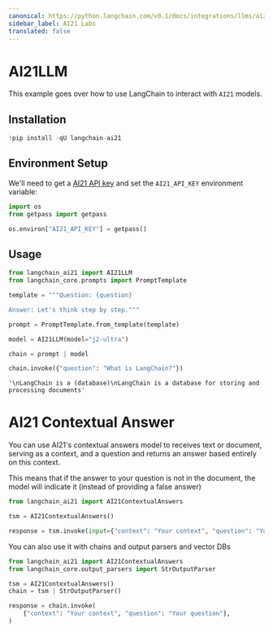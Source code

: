 ```yaml
---
canonical: https://python.langchain.com/v0.1/docs/integrations/llms/ai21
sidebar_label: AI21 Labs
translated: false
---
```


# AI21LLM

This example goes over how to use LangChain to interact with `AI21` models.

## Installation

```python
!pip install -qU langchain-ai21
```

## Environment Setup

We'll need to get a [AI21 API key](https://docs.ai21.com/) and set the `AI21_API_KEY` environment variable:

```python
import os
from getpass import getpass

os.environ["AI21_API_KEY"] = getpass()
```

## Usage

```python
from langchain_ai21 import AI21LLM
from langchain_core.prompts import PromptTemplate

template = """Question: {question}

Answer: Let's think step by step."""

prompt = PromptTemplate.from_template(template)

model = AI21LLM(model="j2-ultra")

chain = prompt | model

chain.invoke({"question": "What is LangChain?"})
```

```output
'\nLangChain is a (database)\nLangChain is a database for storing and processing documents'
```

# AI21 Contextual Answer

You can use AI21's contextual answers model to receives text or document, serving as a context,
and a question and returns an answer based entirely on this context.

This means that if the answer to your question is not in the document,
the model will indicate it (instead of providing a false answer)

```python
from langchain_ai21 import AI21ContextualAnswers

tsm = AI21ContextualAnswers()

response = tsm.invoke(input={"context": "Your context", "question": "Your question"})
```

You can also use it with chains and output parsers and vector DBs

```python
from langchain_ai21 import AI21ContextualAnswers
from langchain_core.output_parsers import StrOutputParser

tsm = AI21ContextualAnswers()
chain = tsm | StrOutputParser()

response = chain.invoke(
    {"context": "Your context", "question": "Your question"},
)
```